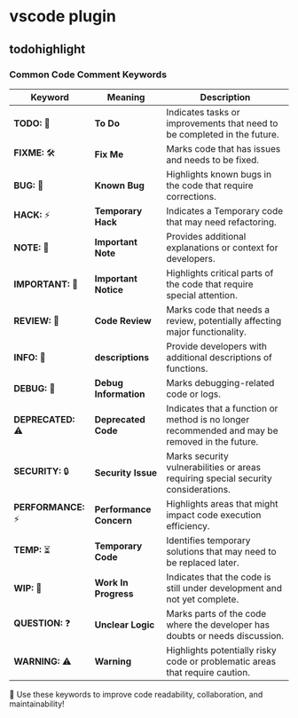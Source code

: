 # vscode plugin

## todohighlight

### Common Code Comment Keywords  

| Keyword      | Meaning | Description |
|-------------|---------|-------------|
| **TODO:** 📌 | **To Do** | Indicates tasks or improvements that need to be completed in the future. |
| **FIXME:** 🛠️ | **Fix Me** | Marks code that has issues and needs to be fixed. |
| **BUG:** 🐞 | **Known Bug** | Highlights known bugs in the code that require corrections. |
| **HACK:** ⚡ | **Temporary Hack** | Indicates a Temporary code that may need refactoring. |
| **NOTE:** 📝 | **Important Note** | Provides additional explanations or context for developers. |
| **IMPORTANT:** 🚨 | **Important Notice** | Highlights critical parts of the code that require special attention. |
| **REVIEW:** 👀 | **Code Review** | Marks code that needs a review, potentially affecting major functionality. |
| **INFO:** 🔹 | **descriptions** | Provide developers with additional descriptions of functions. |
| **DEBUG:** 🐛 | **Debug Information** | Marks debugging-related code or logs. |
| **DEPRECATED:** ⚠️ | **Deprecated Code** | Indicates that a function or method is no longer recommended and may be removed in the future. |
| **SECURITY:** 🔒 | **Security Issue** | Marks security vulnerabilities or areas requiring special security considerations. |
| **PERFORMANCE:** ⚡ | **Performance Concern** | Highlights areas that might impact code execution efficiency. |
| **TEMP:** ⏳ | **Temporary Code** | Identifies temporary solutions that may need to be replaced later. |
| **WIP:** 🚧 | **Work In Progress** | Indicates that the code is still under development and not yet complete. |
| **QUESTION:** ❓ | **Unclear Logic** | Marks parts of the code where the developer has doubts or needs discussion. |
| **WARNING:** ⚠️ | **Warning** | Highlights potentially risky code or problematic areas that require caution. |

🚀 Use these keywords to improve code readability, collaboration, and maintainability!
